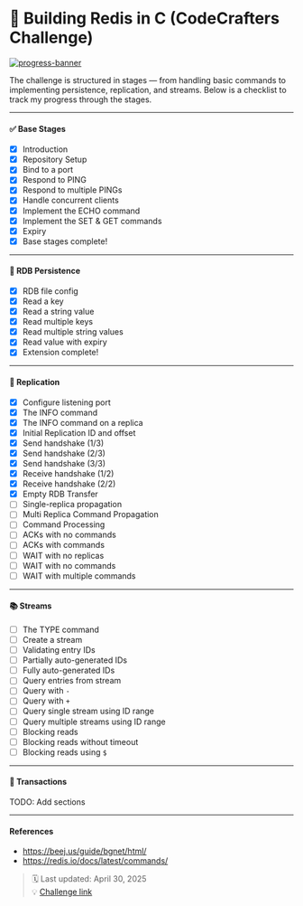 # 🚀 Building Redis in C (CodeCrafters Challenge)

[![progress-banner](https://backend.codecrafters.io/progress/redis/03c77575-b022-4aec-ac25-ec062b9efff2)](https://app.codecrafters.io/users/codecrafters-bot?r=2qF)

The challenge is structured in stages — from handling basic commands to implementing persistence, replication, and streams. Below is a checklist to track my progress through the stages.

---

#### ✅ Base Stages

- [x] Introduction  
- [x] Repository Setup  
- [x] Bind to a port  
- [x] Respond to PING  
- [x] Respond to multiple PINGs  
- [x] Handle concurrent clients  
- [x] Implement the ECHO command  
- [x] Implement the SET & GET commands  
- [x] Expiry  
- [x] Base stages complete!  

---

#### 💾 RDB Persistence

- [x] RDB file config  
- [x] Read a key  
- [x] Read a string value  
- [x] Read multiple keys  
- [x] Read multiple string values  
- [x] Read value with expiry  
- [x] Extension complete!  

---

#### 🔁 Replication

- [x] Configure listening port  
- [x] The INFO command  
- [x] The INFO command on a replica  
- [x] Initial Replication ID and offset  
- [x] Send handshake (1/3)  
- [x] Send handshake (2/3)  
- [x] Send handshake (3/3)  
- [x] Receive handshake (1/2)  
- [x] Receive handshake (2/2)  
- [x] Empty RDB Transfer  
- [ ] Single-replica propagation  
- [ ] Multi Replica Command Propagation  
- [ ] Command Processing  
- [ ] ACKs with no commands  
- [ ] ACKs with commands  
- [ ] WAIT with no replicas  
- [ ] WAIT with no commands  
- [ ] WAIT with multiple commands  

---

#### 📚 Streams

- [ ] The TYPE command  
- [ ] Create a stream  
- [ ] Validating entry IDs  
- [ ] Partially auto-generated IDs  
- [ ] Fully auto-generated IDs  
- [ ] Query entries from stream  
- [ ] Query with `-`  
- [ ] Query with `+`  
- [ ] Query single stream using ID range  
- [ ] Query multiple streams using ID range  
- [ ] Blocking reads  
- [ ] Blocking reads without timeout  
- [ ] Blocking reads using `$`  

---

#### 🔐 Transactions
TODO: Add sections

---


#### References

- https://beej.us/guide/bgnet/html/
- https://redis.io/docs/latest/commands/


> 🗓️ Last updated: April 30, 2025  
> 💡 [Challenge link](https://codecrafters.io/challenges/redis)
